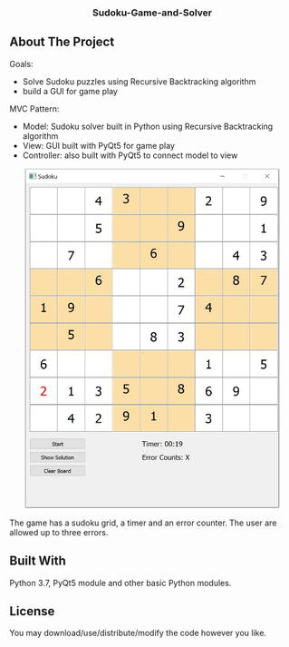 
<!-- PROJECT LOGO -->
<h3 align="center">Sudoku-Game-and-Solver</h3>

<!-- ABOUT THE PROJECT -->
## About The Project

Goals:
* Solve Sudoku puzzles using Recursive Backtracking algorithm
* build a GUI for game play

MVC Pattern:
* Model: Sudoku solver built in Python using Recursive Backtracking algorithm
* View: GUI built with PyQt5 for game play
* Controller: also built with PyQt5 to connect model to view

<p align="center">
  <a href="https://github.com/othneildrew/Best-README-Template">
    <img src="images/sudoku_gui.JPG" alt="Sudoku GUI Capture" width="450" height="600">
  </a>
</p>

The game has a sudoku grid, a timer and an error counter. The user are allowed up to three errors.

## Built With
Python 3.7, PyQt5 module and other basic Python modules.

## License
You may download/use/distribute/modify the code however you like.
